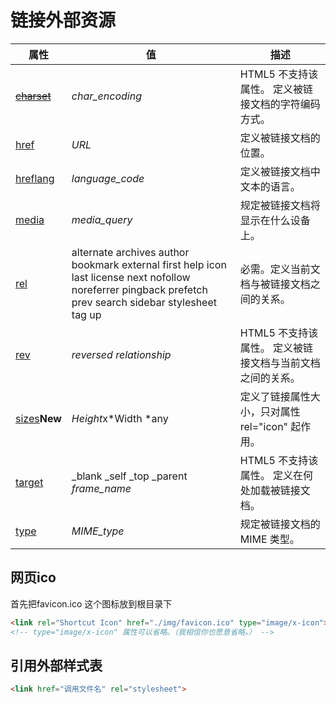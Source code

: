 # 链接外部资源

| 属性                                                         | 值                                                           | 描述                                                      |
| ------------------------------------------------------------ | ------------------------------------------------------------ | --------------------------------------------------------- |
| ~~[charset](https://www.runoob.com/tags/att-link-charset.html)~~ | *char_encoding*                                              | HTML5 不支持该属性。 定义被链接文档的字符编码方式。       |
| [href](https://www.runoob.com/tags/att-link-href.html)       | *URL*                                                        | 定义被链接文档的位置。                                    |
| [hreflang](https://www.runoob.com/tags/att-link-hreflang.html) | *language_code*                                              | 定义被链接文档中文本的语言。                              |
| [media](https://www.runoob.com/tags/att-link-media.html)     | *media_query*                                                | 规定被链接文档将显示在什么设备上。                        |
| [rel](https://www.runoob.com/tags/att-link-rel.html)         | alternate archives author bookmark external first help icon last license next nofollow noreferrer pingback prefetch prev search sidebar stylesheet tag up | 必需。定义当前文档与被链接文档之间的关系。                |
| [rev](https://www.runoob.com/tags/att-link-rev.html)         | *reversed relationship*                                      | HTML5 不支持该属性。 定义被链接文档与当前文档之间的关系。 |
| [sizes](https://www.runoob.com/tags/att-link-sizes.html)**New** | *Height*x*Width *any                                         | 定义了链接属性大小，只对属性 rel="icon" 起作用。          |
| [target](https://www.runoob.com/tags/att-link-target.html)   | _blank _self _top _parent *frame_name*                       | HTML5 不支持该属性。 定义在何处加载被链接文档。           |
| [type](https://www.runoob.com/tags/att-link-type.html)       | *MIME_type*                                                  | 规定被链接文档的 MIME 类型。                              |



## 网页ico

首先把favicon.ico 这个图标放到根目录下

```html
<link rel="Shortcut Icon" href="./img/favicon.ico" type="image/x-icon">
<!-- type="image/x-icon" 属性可以省略。（我相信你也愿意省略。） -->
```

## 引用外部样式表

```html
<link href="调用文件名" rel="stylesheet">
```

